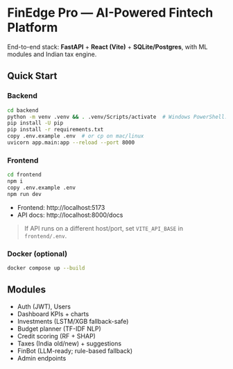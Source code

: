 # FinEdge Pro — AI-Powered Fintech Platform

End-to-end stack: **FastAPI** + **React (Vite)** + **SQLite/Postgres**, with ML modules and Indian tax engine.

## Quick Start

### Backend
```bash
cd backend
python -m venv .venv && . .venv/Scripts/activate  # Windows PowerShell: .venv\Scripts\Activate.ps1
pip install -U pip
pip install -r requirements.txt
copy .env.example .env  # or cp on mac/linux
uvicorn app.main:app --reload --port 8000
```

### Frontend
```bash
cd frontend
npm i
copy .env.example .env
npm run dev
```

- Frontend: http://localhost:5173
- API docs: http://localhost:8000/docs

> If API runs on a different host/port, set `VITE_API_BASE` in `frontend/.env`.

### Docker (optional)
```bash
docker compose up --build
```

## Modules
- Auth (JWT), Users
- Dashboard KPIs + charts
- Investments (LSTM/XGB fallback-safe)
- Budget planner (TF-IDF NLP)
- Credit scoring (RF + SHAP)
- Taxes (India old/new) + suggestions
- FinBot (LLM-ready; rule-based fallback)
- Admin endpoints
